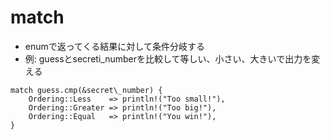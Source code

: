 # match
- enumで返ってくる結果に対して条件分岐する
- 例: guessとsecreti\_numberを比較して等しい、小さい、大きいで出力を変える
```
match guess.cmp(&secret\_number) {
    Ordering::Less    => println!("Too small!"),
    Ordering::Greater => println!("Too big!"),
    Ordering::Equal   => println!("You win!"),
}
```
